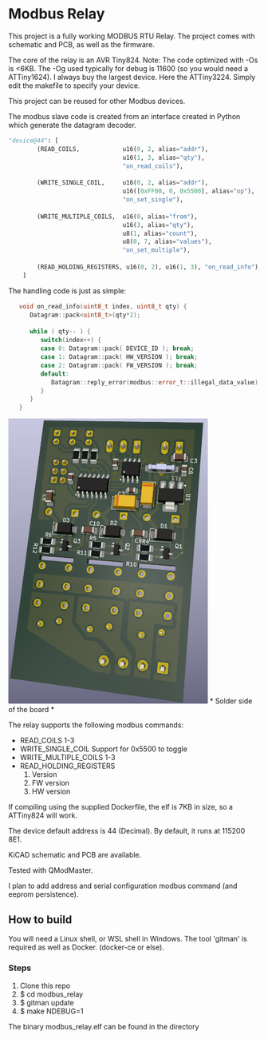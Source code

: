 # Modbus Relay #

This project is a fully working MODBUS RTU Relay.
The project comes with schematic and PCB, as well as the firmware.

The core of the relay is an AVR Tiny824.
Note: The code optimized with -Os is <6KB. The -Og used typically for debug is 11600 (so you would need a ATTiny1624).
I always buy the largest device. Here the ATTiny3224.
Simply edit the makefile to specify your device.

This project can be reused for other Modbus devices.

The modbus slave code is created from an interface created in Python which generate the datagram decoder.

```python
"device@44": [
        (READ_COILS,            u16(0, 2, alias="addr"),
                                u16(1, 3, alias="qty"),
                                "on_read_coils"),

        (WRITE_SINGLE_COIL,     u16(0, 2, alias="addr"),
                                u16([0xFF00, 0, 0x5500], alias="op"),
                                "on_set_single"),

        (WRITE_MULTIPLE_COILS,  u16(0, alias="from"),
                                u16(3, alias="qty"),
                                u8(1, alias="count"),
                                u8(0, 7, alias="values"),
                                "on_set_multiple"),

        (READ_HOLDING_REGISTERS, u16(0, 2), u16(1, 3), "on_read_info"),
    ]
```
The handling code is just as simple:

```c++
   void on_read_info(uint8_t index, uint8_t qty) {
      Datagram::pack<uint8_t>(qty*2);

      while ( qty-- ) {
         switch(index++) {
         case 0: Datagram::pack( DEVICE_ID ); break;
         case 1: Datagram::pack( HW_VERSION ); break;
         case 2: Datagram::pack( FW_VERSION ); break;
         default:
            Datagram::reply_error(modbus::error_t::illegal_data_value);
         }
      }
   }
```

<img src="https://github.com/adarwoo/modbus_relay/blob/main/hw/back.png" alt="Alt Text" width="400">
* Solder side of the board * 

The relay supports the following modbus commands:
- READ_COILS 1-3
- WRITE_SINGLE_COIL Support for 0x5500 to toggle
- WRITE_MULTIPLE_COILS 1-3
- READ_HOLDING_REGISTERS
  1. Version
  2. FW version
  3. HW version

If compiling using the supplied Dockerfile, the elf is 7KB in size, so a ATTiny824 will work.

The device default address is 44 (Decimal).
By default, it runs at 115200 8E1.

KiCAD schematic and PCB are available.

Tested with QModMaster.

I plan to add address and serial configuration modbus command (and eeprom persistence).

## How to build ##
You will need a Linux shell, or WSL shell in Windows.
The tool 'gitman' is required as well as Docker. (docker-ce or else).

### Steps ###

1. Clone this repo</li>
2. $ cd modbus_relay</li>
3. $ gitman update</li>
4. $ make NDEBUG=1</li>

The binary modbus_relay.elf can be found in the directory
